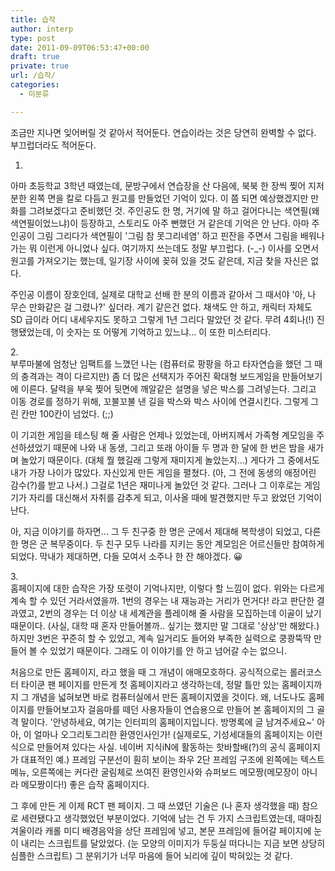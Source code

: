 ```yaml
---
title: 습작
author: interp
type: post
date: 2011-09-09T06:53:47+00:00
draft: true
private: true
url: /습작/
categories:
  - 미분류

---
```

조금만 지나면 잊어버릴 것 같아서 적어둔다. 연습이라는 것은 당연히 완벽할 수 없다. 부끄럽더라도 적어둔다.

1.


  아마 초등학교 3학년 때였는데, 문방구에서 연습장을 산 다음에, 북북 한 장씩 찢어 지저분한 왼쪽 면을 칼로 다듬고 원고를 만들었던 기억이 있다. 이 쯤 되면 예상했겠지만 만화를 그려보겠다고 준비했던 것. 주인공도 한 명, 거기에 말 하고 걸어다니는 색연필(왜 색연필이었느냐)이 등장하고, 스토리도 아주 뻔했던 거 같은데 기억은 안 난다. 아마 주인공이 그림 그리다가 색연필이 '그림 참 못그리네염' 하고 핀잔을 주면서 그림을 배워나가는 뭐 이런게 아니었나 싶다. 여기까지 쓰는데도 정말 부끄럽다. (-_-) 이사를 오면서 원고를 가져오기는 했는데, 일기장 사이에 꽂혀 있을 것도 같은데, 지금 찾을 자신은 없다.</p> 
  
  <p>
    주인공 이름이 장호인데, 실제로 대학교 선배 한 분의 이름과 같아서 그 때서야 '아, 나 무슨 만화같은 걸 그렸나?' 싶더라. 계기 같은건 없다. 채색도 안 하고, 캐릭터 자체도 SD 급이라 어디 내세우지도 못하고 그렇게 1년 그리다 말았던 것 같다. 무려 4회나(!) 진행됐었는데, 이 숫자는 또 어떻게 기억하고 있느냐&#8230; 이 또한 미스터리다.
  </p>
  
  <p>
    2.<br /> 부루마불에 엄청난 임팩트를 느꼈던 나는 (컴퓨터로 팡팡을 하고 타자연습을 했던 그 때의 충격과는 격이 다르지만) 좀 더 많은 선택지가 주어진 확대형 보드게임을 만들어보기에 이른다. 달력을 부욱 찢어 뒷면에 깨알같은 설명을 넣은 박스를 그려넣는다. 그리고 이동 경로를 정하기 위해, 꼬불꼬불 낸 길을 박스와 박스 사이에 연결시킨다. 그렇게 그린 칸만 100칸이 넘었다. (;;)
  </p>
  
  <p>
    이 기괴한 게임을 테스팅 해 줄 사람은 언제나 있었는데, 아버지께서 가족형 계모임을 주선하셨었기 때문에 나와 내 동생, 그리고 또래 아이들 두 명과 한 달에 한 번은 밤을 새가며 놀았기 때문이다. (대체 뭘 했길래 그렇게 재미지게 놀았는지&#8230;) 게다가 그 중에서도 내가 가장 나이가 많았다. 자신있게 만든 게임을 펼쳤다. (아, 그 전에 동생의 애정어린 감수(?)를 받고 나서.) 그걸로 1년은 재미나게 놀았던 것 같다. 그러나 그 이후로는 게임기가 자리를 대신해서 자취를 감추게 되고, 이사올 때에 발견했지만 두고 왔었던 기억이 난다.
  </p>
  
  <p>
    아, 지금 이야기를 하자면&#8230; 그 두 친구중 한 명은 군에서 제대해 복학생이 되었고, 다른 한 명은 군 복무중이다. 두 친구 모두 나라를 지키는 동안 계모임은 어르신들만 참여하게 되었다. 막내가 제대하면, 다들 모여서 소주나 한 잔 해야겠다. 😀
  </p>
  
  <p>
    3.<br /> 홈페이지에 대한 습작은 가장 또렷이 기억나지만, 이렇다 할 느낌이 없다. 위와는 다르게 계속 할 수 있던 거라서였을까. 1번의 경우는 내 재능과는 거리가 먼거다! 라고 판단한 결과였고, 2번의 경우는 더 이상 내 세계관을 플레이해 줄 사람을 모집하는데 이골이 났기 때문이다. (사실, 대학 때 혼자 만들어볼까.. 싶기는 했지만 말 그대로 '상상'만 해왔다.) 하지만 3번은 꾸준히 할 수 있었고, 계속 일거리도 들어와 부족한 실력으로 쿵쾅뚝딱 만들어 볼 수 있었기 때문이다.&nbsp;그래도 이 이야기를 안 하고 넘어갈 수는 없으니.&nbsp;
  </p>
  
  <p>
    처음으로 만든 홈페이지, 라고 했을 때 그 개념이 애매모호하다. 공식적으로는 롤러코스터 타이쿤 팬 페이지를 만든게 첫 홈페이지라고 생각하는데, 정말 틀만 있는 홈페이지까지 그 개념을 넓혀보면 바로 컴퓨터실에서 만든 홈페이지였을 것이다. 왜, 너도나도 홈페이지를 만들어보고자 걸음마를 떼던 사용자들이 연습용으로 만들어 본 홈페이지의 그 골격 말이다. '안녕하세요, 여기는 인터피의 홈페이지입니다. 방명록에 글 남겨주세요~' 아아, 이 얼마나 오그리토그리한 환영인사인가! (실제로도, 기성세대들의 홈페이지는 이런식으로 만들어져 있다는 사실. 네이버 지식iN에 활동하는 핫바할배(?)의 공식 홈페이지가 대표적인 예.) 프레임 구분선이 훤히 보이는 좌우 2단 프레임 구조에 왼쪽에는 텍스트 메뉴, 오른쪽에는 커다란 굴림체로 쓰여진 환영인사와 슈퍼보드 메모짱(메모장이 아니라 메모짱이다!) 좋은 습작 홈페이지다.
  </p>
  
  <p>
    그 후에 만든 게 이제 RCT 팬 페이지. 그 때 쓰였던 기술은 (나 혼자 생각했을 때) 참으로 세련됐다고 생각했었던 부분이었다. 기억에 남는 건 두 가지 스크립트였는데, 때마침 겨울이라 캐롤 미디 배경음악을 상단 프레임에 넣고, 본문 프레임에 들어갈 페이지에 눈이 내리는 스크립트를 달았었다. (눈 모양의 이미지가 두둥실 떠다니는 지금 보면 상당히 심플한 스크립트) 그 분위기가 너무 마음에 들어 뇌리에 깊이 박혀있는 것 같다.
  </p>
